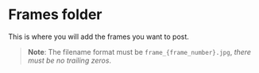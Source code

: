 # Frames folder
This is where you will add the frames you want to post.
> **Note**: The filename format must be `frame_{frame_number}.jpg`, *there must be no trailing zeros*.

